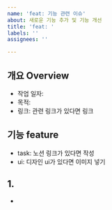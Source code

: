 ```yaml
---
name: 'feat: 기능 관련 이슈'
about: 새로운 기능 추가 및 기능 개선
title: 'feat: '
labels: ''
assignees: ''

---
```


<!-- 기능 내용 -->
## 개요 Overview
- 작업 일자: 
- 목적: 
- 링크: 관련 링크가 있다면 링크

<!-- 작업할 기능에 대해 간단히 작성 -->
## 기능 feature
- task: 노션 링크가 있다면 작성
- ui: 디자인 ui가 있다면 이미지 넣기

<!-- (선택) 자세한 내용 -->
## 1.
-
